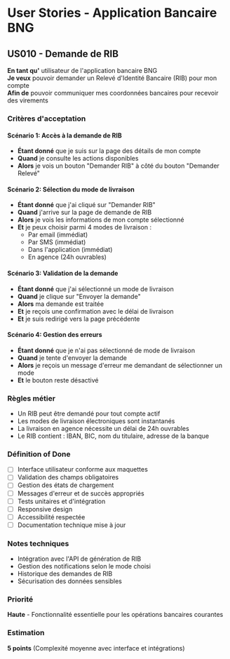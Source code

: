 # User Stories - Application Bancaire BNG

## US010 - Demande de RIB

**En tant qu'** utilisateur de l'application bancaire BNG  
**Je veux** pouvoir demander un Relevé d'Identité Bancaire (RIB) pour mon compte  
**Afin de** pouvoir communiquer mes coordonnées bancaires pour recevoir des virements

### Critères d'acceptation

#### Scénario 1: Accès à la demande de RIB
- **Étant donné** que je suis sur la page des détails de mon compte
- **Quand** je consulte les actions disponibles
- **Alors** je vois un bouton "Demander RIB" à côté du bouton "Demander Relevé"

#### Scénario 2: Sélection du mode de livraison
- **Étant donné** que j'ai cliqué sur "Demander RIB"
- **Quand** j'arrive sur la page de demande de RIB
- **Alors** je vois les informations de mon compte sélectionné
- **Et** je peux choisir parmi 4 modes de livraison :
  - Par email (immédiat)
  - Par SMS (immédiat)
  - Dans l'application (immédiat)
  - En agence (24h ouvrables)

#### Scénario 3: Validation de la demande
- **Étant donné** que j'ai sélectionné un mode de livraison
- **Quand** je clique sur "Envoyer la demande"
- **Alors** ma demande est traitée
- **Et** je reçois une confirmation avec le délai de livraison
- **Et** je suis redirigé vers la page précédente

#### Scénario 4: Gestion des erreurs
- **Étant donné** que je n'ai pas sélectionné de mode de livraison
- **Quand** je tente d'envoyer la demande
- **Alors** je reçois un message d'erreur me demandant de sélectionner un mode
- **Et** le bouton reste désactivé

### Règles métier
- Un RIB peut être demandé pour tout compte actif
- Les modes de livraison électroniques sont instantanés
- La livraison en agence nécessite un délai de 24h ouvrables
- Le RIB contient : IBAN, BIC, nom du titulaire, adresse de la banque

### Définition of Done
- [ ] Interface utilisateur conforme aux maquettes
- [ ] Validation des champs obligatoires
- [ ] Gestion des états de chargement
- [ ] Messages d'erreur et de succès appropriés
- [ ] Tests unitaires et d'intégration
- [ ] Responsive design
- [ ] Accessibilité respectée
- [ ] Documentation technique mise à jour

### Notes techniques
- Intégration avec l'API de génération de RIB
- Gestion des notifications selon le mode choisi
- Historique des demandes de RIB
- Sécurisation des données sensibles

### Priorité
**Haute** - Fonctionnalité essentielle pour les opérations bancaires courantes

### Estimation
**5 points** (Complexité moyenne avec interface et intégrations)
